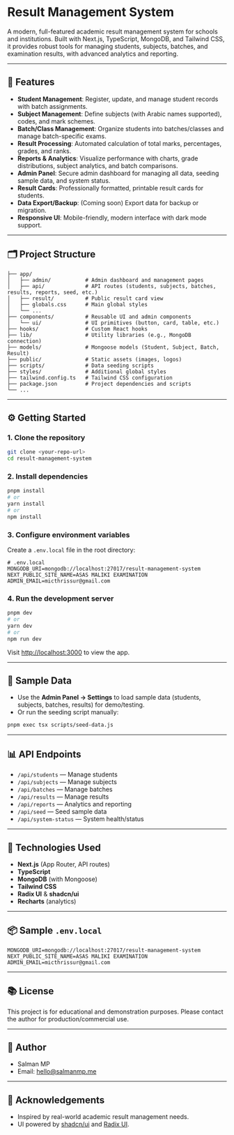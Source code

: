 # Result Management System

A modern, full-featured academic result management system for schools and institutions. Built with Next.js, TypeScript, MongoDB, and Tailwind CSS, it provides robust tools for managing students, subjects, batches, and examination results, with advanced analytics and reporting.

---

## 🚀 Features

- **Student Management**: Register, update, and manage student records with batch assignments.
- **Subject Management**: Define subjects (with Arabic names supported), codes, and mark schemes.
- **Batch/Class Management**: Organize students into batches/classes and manage batch-specific exams.
- **Result Processing**: Automated calculation of total marks, percentages, grades, and ranks.
- **Reports & Analytics**: Visualize performance with charts, grade distributions, subject analytics, and batch comparisons.
- **Admin Panel**: Secure admin dashboard for managing all data, seeding sample data, and system status.
- **Result Cards**: Professionally formatted, printable result cards for students.
- **Data Export/Backup**: (Coming soon) Export data for backup or migration.
- **Responsive UI**: Mobile-friendly, modern interface with dark mode support.

---

## 🗂️ Project Structure

```
├── app/
│   ├── admin/           # Admin dashboard and management pages
│   ├── api/             # API routes (students, subjects, batches, results, reports, seed, etc.)
│   ├── result/          # Public result card view
│   ├── globals.css      # Main global styles
│   └── ...
├── components/          # Reusable UI and admin components
│   └── ui/              # UI primitives (button, card, table, etc.)
├── hooks/               # Custom React hooks
├── lib/                 # Utility libraries (e.g., MongoDB connection)
├── models/              # Mongoose models (Student, Subject, Batch, Result)
├── public/              # Static assets (images, logos)
├── scripts/             # Data seeding scripts
├── styles/              # Additional global styles
├── tailwind.config.ts   # Tailwind CSS configuration
├── package.json         # Project dependencies and scripts
└── ...
```

---

## ⚙️ Getting Started

### 1. Clone the repository
```sh
git clone <your-repo-url>
cd result-management-system
```

### 2. Install dependencies
```sh
pnpm install
# or
yarn install
# or
npm install
```

### 3. Configure environment variables
Create a `.env.local` file in the root directory:

```env
# .env.local
MONGODB_URI=mongodb://localhost:27017/result-management-system
NEXT_PUBLIC_SITE_NAME=ASAS MALIKI EXAMINATION
ADMIN_EMAIL=micthrissur@gmail.com
```

### 4. Run the development server
```sh
pnpm dev
# or
yarn dev
# or
npm run dev
```

Visit [http://localhost:3000](http://localhost:3000) to view the app.

---

## 🧪 Sample Data
- Use the **Admin Panel → Settings** to load sample data (students, subjects, batches, results) for demo/testing.
- Or run the seeding script manually:

```sh
pnpm exec tsx scripts/seed-data.js
```

---

## 📊 API Endpoints
- `/api/students` — Manage students
- `/api/subjects` — Manage subjects
- `/api/batches` — Manage batches
- `/api/results` — Manage results
- `/api/reports` — Analytics and reporting
- `/api/seed` — Seed sample data
- `/api/system-status` — System health/status

---

## 📝 Technologies Used
- **Next.js** (App Router, API routes)
- **TypeScript**
- **MongoDB** (with Mongoose)
- **Tailwind CSS**
- **Radix UI** & **shadcn/ui**
- **Recharts** (analytics)

---

## 📦 Sample `.env.local`
```env
MONGODB_URI=mongodb://localhost:27017/result-management-system
NEXT_PUBLIC_SITE_NAME=ASAS MALIKI EXAMINATION
ADMIN_EMAIL=micthrissur@gmail.com
```

---

## 📚 License
This project is for educational and demonstration purposes. Please contact the author for production/commercial use.

---

## 👤 Author
- Salman MP
- Email: hello@salmanmp.me

---

## 🌟 Acknowledgements
- Inspired by real-world academic result management needs.
- UI powered by [shadcn/ui](https://ui.shadcn.com/) and [Radix UI](https://www.radix-ui.com/).
